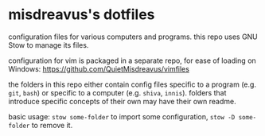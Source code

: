 # misdreavus's dotfiles

configuration files for various computers and programs. this repo uses GNU Stow to manage its files.

configuration for vim is packaged in a separate repo, for ease of loading on Windows:
<https://github.com/QuietMisdreavus/vimfiles>

the folders in this repo either contain config files specific to a program (e.g. `git`, `bash`) or
specific to a computer (e.g. `shiva`, `innis`). folders that introduce specific concepts of their
own may have their own readme.

basic usage: `stow some-folder` to import some configuration, `stow -D some-folder` to remove it.
